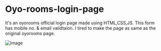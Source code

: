 # Oyo-rooms-login-page
It's an oyorooms official login page made using HTML,CSS,JS.
This form has mobile no. & email validtaion. I tired to make the page as same as the original oyorooms page.


![image](https://user-images.githubusercontent.com/39726093/54068145-46509500-426f-11e9-9dd1-3c2d35bb5ab6.png)
